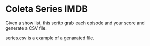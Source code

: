 # Coleta Series IMDB

Given a show list, this scritp grab each episode and your score and generate a CSV file.

series.csv is a example of a genarated file.
